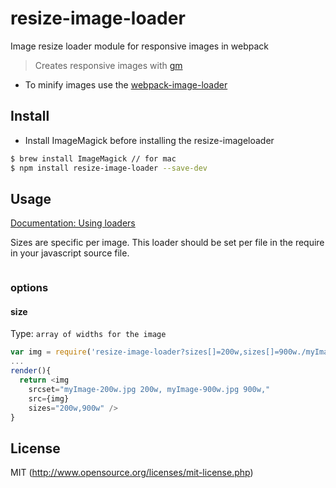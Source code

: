 # resize-image-loader

Image resize loader module for responsive images in webpack

> Creates responsive images with [gm](http://aheckmann.github.io/gm/)

* To minify images use the [webpack-image-loader]()

## Install

* Install ImageMagick before installing the resize-imageloader

```sh
$ brew install ImageMagick // for mac
$ npm install resize-image-loader --save-dev
```

## Usage

[Documentation: Using loaders](http://webpack.github.io/docs/using-loaders.html)

Sizes are specific per image. This loader should be set per file in the require in your javascript source file.

``` javascript

```


### options

#### size 

Type: `array of widths for the image`  

``` javascript
var img = require('resize-image-loader?sizes[]=200w,sizes[]=900w./myImage.jpg');
...
render(){
  return <img 
    srcset="myImage-200w.jpg 200w, myImage-900w.jpg 900w," 
    src={img} 
    sizes="200w,900w" />
}
```

## License

MIT (http://www.opensource.org/licenses/mit-license.php)
